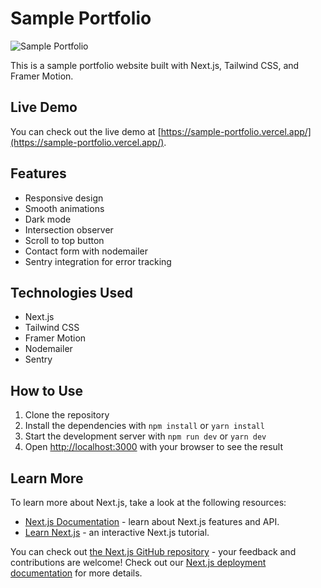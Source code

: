 # Sample Portfolio

![Sample Portfolio](https://github.com/iammiracle01/sample_portfolio/blob/master/preview.jpeg?raw=true)

This is a sample portfolio website built with Next.js, Tailwind CSS, and Framer Motion.

## Live Demo

You can check out the live demo at [https://sample-portfolio.vercel.app/](https://sample-portfolio.vercel.app/).

## Features

- Responsive design
- Smooth animations
- Dark mode
- Intersection observer
- Scroll to top button
- Contact form with nodemailer
- Sentry integration for error tracking

## Technologies Used

- Next.js
- Tailwind CSS
- Framer Motion
- Nodemailer
- Sentry

## How to Use

1. Clone the repository
2. Install the dependencies with `npm install` or `yarn install`
3. Start the development server with `npm run dev` or `yarn dev`
4. Open [http://localhost:3000](http://localhost:3000) with your browser to see the result

## Learn More

To learn more about Next.js, take a look at the following resources:

- [Next.js Documentation](https://nextjs.org/docs) - learn about Next.js features and API.
- [Learn Next.js](https://nextjs.org/learn) - an interactive Next.js tutorial.

You can check out [the Next.js GitHub repository](https://github.com/vercel/next.js/) - your feedback and contributions are welcome!
Check out our [Next.js deployment documentation](https://nextjs.org/docs/deployment) for more details.

